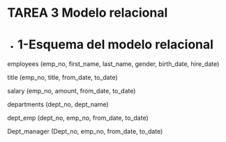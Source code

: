 
# TAREA 3 Modelo relacional #

+ # 1-Esquema del modelo relacional #


employees (emp_no, first_name, last_name, gender, birth_date, hire_date)

title (emp_no, title, from_date, to_date)

salary (emp_no, amount, from_date, to_date)

departments (dept_no, dept_name)

dept_emp (dept_no, emp_no, from_date, to_date)

Dept_manager (Dept_no, emp_no, from_date, to_date)